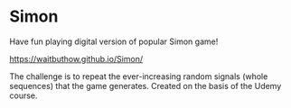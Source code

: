 # Simon
Have fun playing digital version of popular Simon game!

https://waitbuthow.github.io/Simon/

The challenge is to repeat the ever-increasing random signals (whole sequences) that the game generates. Created on the basis of the Udemy course.
